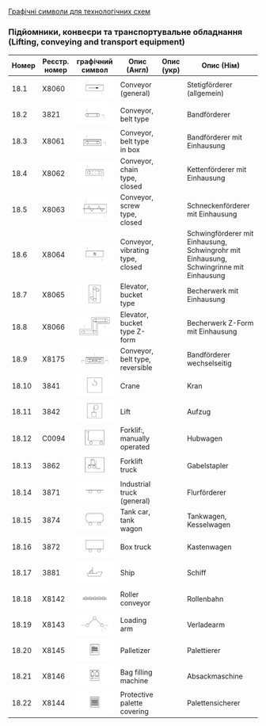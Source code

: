 [Графічні символи для технологічних схем](symbols.md)

### Підйомники, конвеєри та транспортувальне обладнання (Lifting, conveying and transport equipment)

| Номер | Реєстр. номер | графічний символ                                             | Опис (Англ)                      | Опис (укр) | Опис (Нім)                                                   |
| ----- | ------------- | ------------------------------------------------------------ | -------------------------------- | ---------- | ------------------------------------------------------------ |
| 18.1  | X8060         | ![Stetigförderer (allgemein)](media/Conveyer_(general).png)  | Conveyor (general)               |            | Stetigförderer (allgemein)                                   |
| 18.2  | 3821          | ![Bandförderer](media/Conveyer_belt_type.png)                | Conveyor, belt type              |            | Bandförderer                                                 |
| 18.3  | X8061         | ![Bandförderer mit Einhausung](media/Conveyer_belt_type_in_box.png) | Conveyor, belt type in box       |            | Bandförderer mit Einhausung                                  |
| 18.4  | X8062         | ![Kettenförderer mit Einhausung](media/Conveyer_chain_type_closed.png) | Conveyor, chain type, closed     |            | Kettenförderer mit Einhausung                                |
| 18.5  | X8063         | ![Schneckenförderer mit Einhausung](media/Conveyer_screw_type_closed.png) | Conveyor, screw type, closed     |            | Schneckenförderer mit Einhausung                             |
| 18.6  | X8064         | ![Schwingförderer mit Einhausung, Schwingrohr mit Einhausung, Schwingrinne mit Einhausung](media/Conveyor_vibrating_type_closed.png) | Conveyor, vibrating type, closed |            | Schwingförderer mit Einhausung, Schwingrohr mit Einhausung, Schwingrinne mit Einhausung |
| 18.7  | X8065         | ![Becherwerk mit Einhausung](media/Elevator_bucket_type.png) | Elevator, bucket type            |            | Becherwerk mit Einhausung                                    |
| 18.8  | X8066         | ![Becherwerk Z-Form mit Einhausung](media/Elevator_bucket_type_Z-form.png) | Elevator, bucket type Z-form     |            | Becherwerk Z-Form mit Einhausung                             |
| 18.9  | X8175         | ![Bandförderer wechselseitig](media/Conveyer_belt_type_reversible.png) | Conveyor, belt type, reversible  |            | Bandförderer wechselseitig                                   |
| 18.10 | 3841          | ![Kran](media/Crane.png)                                     | Crane                            |            | Kran                                                         |
| 18.11 | 3842          | ![Aufzug](media/Lift.png)                                    | Lift                             |            | Aufzug                                                       |
| 18.12 | C0094         | ![Hubwagen](media/Forklift_manually_operated.png)            | Forklif:, manually operated      |            | Hubwagen                                                     |
| 18.13 | 3862          | ![Gabelstapler](media/Forklift_truck.png)                    | Forklift truck                   |            | Gabelstapler                                                 |
| 18.14 | 3871          | ![Flurförderer](media/Industrial_truck_(general).png)        | Industrial truck (general)       |            | Flurförderer                                                 |
| 18.15 | 3874          | ![Tankwagen, Kesselwagen](media/Tank_car_tank_wagon.png)     | Tank car, tank wagon             |            | Tankwagen, Kesselwagen                                       |
| 18.16 | 3872          | ![Kastenwagen](media/Box_truck.png)                          | Box truck                        |            | Kastenwagen                                                  |
| 18.17 | 3881          | ![Schiff](media/Ship.png)                                    | Ship                             |            | Schiff                                                       |
| 18.18 | X8142         | ![Rollenbahn](media/Roller_conveyer.png)                     | Roller conveyor                  |            | Rollenbahn                                                   |
| 18.19 | X8143         | ![Verladearm](media/Loading_arm.png)                         | Loading arm                      |            | Verladearm                                                   |
| 18.20 | X8145         | ![Palettierer](media/Palletizer.png)                         | Palletizer                       |            | Palettierer                                                  |
| 18.21 | X8146         | ![Absackmaschine](media/Bag_filling_machine.png)             | Bag filling machine              |            | Absackmaschine                                               |
| 18.22 | X8144         | ![Palettensicherer](media/Protective_palette_covering.png)   | Protective palette covering      |            | Palettensicherer                                             |